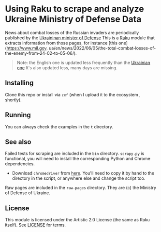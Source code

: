 # Using Raku to scrape and analyze Ukraine Ministry of Defense Data

News about combat losses of the Russian invaders are periodically published 
by the [Ukraininan minister of Defense](https://www.mil.gov.ua/en/news/) 
This is a [Raku](https://raku.org) module that extracts information from 
those pages, for instance [this one](https://www.mil.gov.
ua/en/news/2022/06/05/the-total-combat-losses-of-the-enemy-from-24-02-to-05-06/).

> Note: the English one is updated less frequently than the [Ukrainian one](https://www.mil.gov.ua/news/2022/06/08/vid-pochatku-povnomasshtabnoi-vijni-proti-ukraini-rosiya-vtratila-uzhe-1393-tanki-znishheno-703-artilerijskih-sistemi-voroga-%E2%80%93-generalnij-shtab-zs-ukraini/)
> It's also updated less, many days are missing.

## Installing

Clone this repo or install via `zef` (when I upload it to the ecosystem
, shortly).

## Running

You can always check the examples in the `t` directory.

## See also

Failed tests for scraping are included in the `bin` directory. `scrapy.py` is
 functional, you will need to install the corresponding Python and Chrome
  dependencies.

* Download `chromedriver` from [here](https://www.google.com/search?channel=fs&client=ubuntu&q=%22chromedriver%22). You'll need to copy it by hand to the directory in the script, or anywhere else and change the script too.

Raw pages are included in the `raw-pages` directory. They are (c) the
 Ministry of Defense of Ukraine.

## License

This module is licensed under the Artistic 2.0 License (the same as Raku 
itself). See [LICENSE](LICENSE) for terms.
